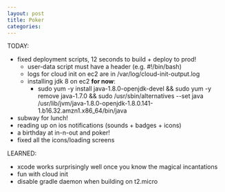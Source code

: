 ```yaml
---
layout: post
title: Poker
categories:
---
```


TODAY:
* fixed deployment scripts, 12 seconds to build + deploy to prod!
  * user-data script must have a header (e.g. #!/bin/bash)
  * logs for cloud init on ec2 are in /var/log/cloud-init-output.log
  * installing jdk 8 on ec2 **for now**:
    * sudo yum -y install java-1.8.0-openjdk-devel && sudo yum -y remove java-1.7.0 && sudo /usr/sbin/alternatives --set java /usr/lib/jvm/java-1.8.0-openjdk-1.8.0.141-1.b16.32.amzn1.x86_64/bin/java
* subway for lunch!
* reading up on ios notifications (sounds + badges + icons)
* a birthday at in-n-out and poker!
* fixed all the icons/loading screens

LEARNED:
* xcode works surprisingly well once you know the magical incantations
* fun with cloud init
* disable gradle daemon when building on t2.micro

